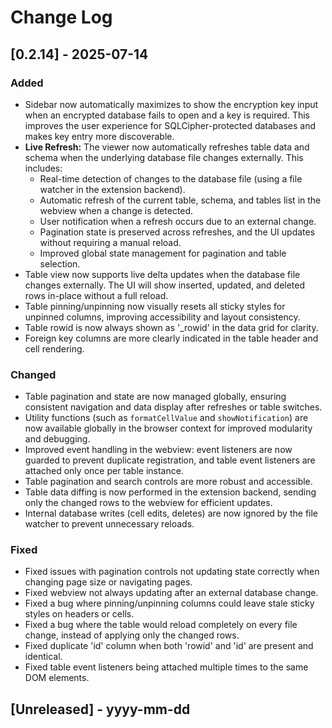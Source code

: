 # Change Log

## [0.2.14] - 2025-07-14

### Added

- Sidebar now automatically maximizes to show the encryption key input when an encrypted database fails to open and a key is required. This improves the user experience for SQLCipher-protected databases and makes key entry more discoverable.
- **Live Refresh:** The viewer now automatically refreshes table data and schema when the underlying database file changes externally. This includes:
  - Real-time detection of changes to the database file (using a file watcher in the extension backend).
  - Automatic refresh of the current table, schema, and tables list in the webview when a change is detected.
  - User notification when a refresh occurs due to an external change.
  - Pagination state is preserved across refreshes, and the UI updates without requiring a manual reload.
  - Improved global state management for pagination and table selection.
- Table view now supports live delta updates when the database file changes externally. The UI will show inserted, updated, and deleted rows in-place without a full reload.
- Table pinning/unpinning now visually resets all sticky styles for unpinned columns, improving accessibility and layout consistency.
- Table rowid is now always shown as '_rowid' in the data grid for clarity.
- Foreign key columns are more clearly indicated in the table header and cell rendering.

### Changed

- Table pagination and state are now managed globally, ensuring consistent navigation and data display after refreshes or table switches.
- Utility functions (such as `formatCellValue` and `showNotification`) are now available globally in the browser context for improved modularity and debugging.
- Improved event handling in the webview: event listeners are now guarded to prevent duplicate registration, and table event listeners are attached only once per table instance.
- Table pagination and search controls are more robust and accessible.
- Table data diffing is now performed in the extension backend, sending only the changed rows to the webview for efficient updates.
- Internal database writes (cell edits, deletes) are now ignored by the file watcher to prevent unnecessary reloads.

### Fixed

- Fixed issues with pagination controls not updating state correctly when changing page size or navigating pages.
- Fixed webview not always updating after an external database change.
- Fixed a bug where pinning/unpinning columns could leave stale sticky styles on headers or cells.
- Fixed a bug where the table would reload completely on every file change, instead of applying only the changed rows.
- Fixed duplicate 'id' column when both 'rowid' and 'id' are present and identical.
- Fixed table event listeners being attached multiple times to the same DOM elements.

## [Unreleased] - yyyy-mm-dd
